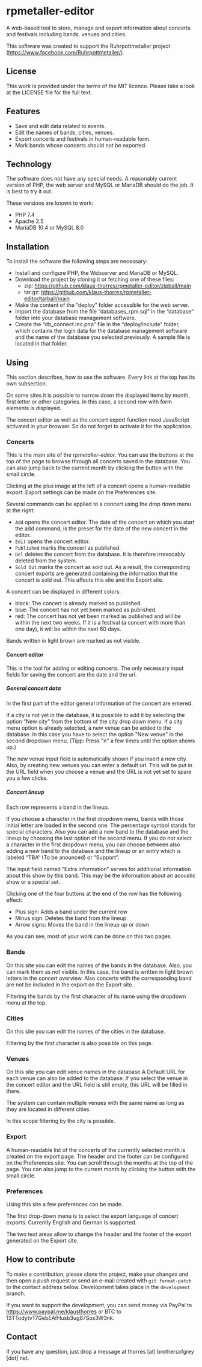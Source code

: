 # rpmetaller-editor
A web-based tool to store, manage and export information about concerts and festivals
including bands. venues and cities.

This software was created to support the Ruhrpottmetaller project
(https://www.facebook.com/Ruhrpottmetaller/).
## License
This work is provided under the terms of the MIT licence. Please take a look at the LICENSE file for the full text.
## Features
* Save and edit data related to events.
* Edit the names of bands, cities, venues.
* Export concerts and festivals in human-readable form.
* Mark bands whose concerts should not be exported.

## Technology
The software does not have any special needs. A reasonably current version of PHP,
the web server and MySQL or MariaDB should do the job. It is best to try it out.

These versions are known to work:
* PHP 7.4
* Apache 2.5
* MariaDB 10.4 or MySQL 8.0

## Installation
To install the software the following steps are necessary:
* Install and configure PHP, the Webserver and MariaDB or MySQL.
* Download the project by cloning it or fetching one of these files:
  * zip: https://github.com/klaus-thorres/rpmetaller-editor/zipball/main
  * tar.gz: https://github.com/klaus-thorres/rpmetaller-editor/tarball/main
* Make the content of the “deploy” folder accessible for the web server.
* Import the database from the file “databases_rpm.sql” in the “database” folder
  into your database management software.
* Create the “db_connect.inc.php” file in the “deploy/include” folder, which contains the
  login data for the database management software and the name of the database you
  selected previously. A sample file is located in that folder.

## Using
This section describes, how to use the software. Every link at the top has its own
subsection.

On some sites it is possible to narrow down the displayed items by month, first letter
or other categories. In this case, a second row with form elements is displayed.

The concert editor as well as the concert export function need JavaScript activated in
your browser. So do not forget to activate it for the application.
### Concerts
This is the main site of the *rpmetaller-editor*.
You can use the buttons at the top of the page to browse through all concerts saved in
the database. You can also jump back to the current month by clicking the button with
the small circle.

Clicking at the plus image at the left of a concert opens a human-readable export.
Export settings can be made on the Preferences site.

Several commands can be applied to a concert using the drop down menu at the right:
* `Add` opens the concert editor. The date of the concert on which you start the add
  command, is the preset for the date of the new concert in the editor.
* `Edit` opens the concert editor.
* `Published` marks the concert as published.
* `Del` deletes the concert from the database. It is therefore irrevocably deleted from
  the system.
* `Sold Out` marks the concert as sold out. As a result, the corresponding concert exports
  are generated containing the information that the concert is sold out. This affects this
  site and the Export site.

A concert can be displayed in different colors:
* black: The concert is already marked as published.
* blue: The concert has not yet been marked as published. 
* red: The concert has not yet been marked as published and will be within the next two
  weeks. If it is a festival (a concert with more than one day), it will be within the
  next 60 days.

Bands written in light brown are marked as not visible.
#### Concert editor
This is the tool for adding or editing concerts. The only necessary input fields for saving the concert are the date and the url.
##### General concert data
In the first part of the editor general information of the concert are entered.

If a city is not yet in the database, it is possible to add it by selecting the option “New city” from the bottom of the city drop down menu.  If a city menu option is already selected, a new venue can be added to the database. In this case you have to select the option "New venue" in the second dropdown menu. (Tipp: Press "n" a few times until the option shows up.)

The new venue input field is automatically shown if you insert a new city.
Also, by creating new venues you can enter a default url. This will be put in the URL
field when you choose a venue and the URL is not yet set to spare you a few clicks.
##### Concert lineup
Each row represents a band in the lineup.

If you choose a character in the first dropdown menu, bands with those initial letter are loaded in the second one. The percentage symbol stands for special characters. Also you can add a new band to the database and the lineup by choosing the last option of the second menu. If you do not select a character in the first dropdown menu, you can choose between also adding a new band to the database and the lineup or an entry which is labeled “TBA“ (To be anounced) or “Support”.

The input field named “Extra information” serves for additional information about this show by this band. This may be the information about an acoustic show or a special set.

Clicking one of the four buttons at the end of the row has the following effect:
* Plus sign: Adds a band under the current row
* Minus sign: Deletes the band from the lineup
* Arrow signs: Moves the band in the lineup up or down

As you can see, most of your work can be done on this two pages. 
### Bands
On this site you can edit the names of the bands in the database.
Also, you can mark them as not visible. In this case, the band is written in light brown letters in the concert overview. Also concerts with the corresponding band are not be included in the export on the Export site.

Filtering the bands by the first character of its name using the dropdown menu at the top.
### Cities
On this site you can edit the names of the cities in the database. 

Filtering by the first character is also possible on this page.
### Venues
On this site you can edit venue names in the database.A Default URL for each venue can also be added to the database. If you select the venue in the concert editor and the URL field is still empty, this URL will be filled in there.

The system can contain multiple venues with the same name as long as they are located in different cities. 

In this scope filtering by the city is possible.
### Export
A human-readable list of the concerts of the currently selected month is created on the export page.
The header and the footer can be configured on the Preferences site.
You can scroll through the months at the top of the page. You can also jump to the current month by clicking the button with the small circle.
### Preferences
Using this site a few preferences can be made.

The first drop-down menu is to select the export language of concert exports. Currently English and German is supported.

The two text areas allow to change the header and the footer of the export generated on the Export site.
## How to contribute
To make a contribution, please clone the project, make your changes and then open a push request or send an e-mail created with `git format-patch` to the contact address below. Development takes place in the `development` branch. 

If you want to support the development, you can send money via PayPal to https://www.paypal.me/klausthorres or BTC to 13TTodytvT7GebEAfHusb3ug87Sos3W3nk.
## Contact
If you have any question, just drop a message at thorres [at] brothersofgrey [dot] net.
